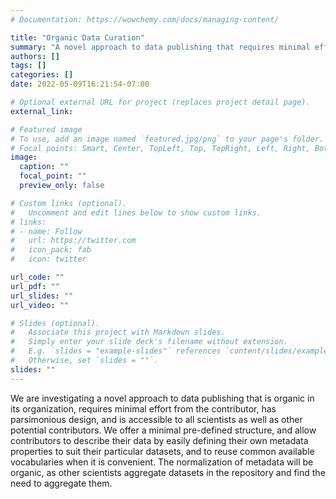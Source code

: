 ```yaml
---
# Documentation: https://wowchemy.com/docs/managing-content/

title: "Organic Data Curation"
summary: "A novel approach to data publishing that requires minimal effort from scientists"
authors: []
tags: []
categories: []
date: 2022-05-09T16:21:54-07:00

# Optional external URL for project (replaces project detail page).
external_link:

# Featured image
# To use, add an image named `featured.jpg/png` to your page's folder.
# Focal points: Smart, Center, TopLeft, Top, TopRight, Left, Right, BottomLeft, Bottom, BottomRight.
image:
  caption: ""
  focal_point: ""
  preview_only: false

# Custom links (optional).
#   Uncomment and edit lines below to show custom links.
# links:
# - name: Follow
#   url: https://twitter.com
#   icon_pack: fab
#   icon: twitter

url_code: ""
url_pdf: ""
url_slides: ""
url_video: ""

# Slides (optional).
#   Associate this project with Markdown slides.
#   Simply enter your slide deck's filename without extension.
#   E.g. `slides = "example-slides"` references `content/slides/example-slides.md`.
#   Otherwise, set `slides = ""`.
slides: ""
---
```

We are investigating a novel approach to data publishing that is organic in its organization, requires minimal effort from the contributor, has parsimonious design, and is accessible to all scientists as well as other potential contributors. We offer a minimal pre-defined structure, and allow contributors to describe their data by easily defining their own metadata properties to suit their particular datasets, and to reuse common available vocabularies when it is convenient. The normalization of metadata will be organic, as other scientists aggregate datasets in the repository and find the need to aggregate them. 